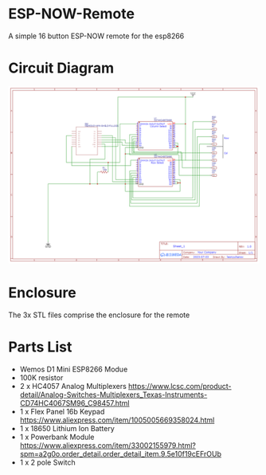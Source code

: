 # ESP-NOW-Remote
A simple 16 button ESP-NOW remote for the esp8266

# Circuit Diagram
![Circuit Diagram](https://github.com/leonyuhanov/ESP-NOW-Remote/blob/master/Schematic_ESP8266%2016Button%20ESPNOW%20Remote_2023-07-19.png)

# Enclosure
The 3x STL files comprise the enclosure for the remote

# Parts List
- Wemos D1 Mini ESP8266 Modue
- 100K resistor
- 2 x HC4057 Analog Multiplexers https://www.lcsc.com/product-detail/Analog-Switches-Multiplexers_Texas-Instruments-CD74HC4067SM96_C98457.html
- 1 x Flex Panel 16b Keypad https://www.aliexpress.com/item/1005005669358024.html
- 1 x 18650 Lithium Ion Battery
- 1 x Powerbank Module https://www.aliexpress.com/item/33002155979.html?spm=a2g0o.order_detail.order_detail_item.9.5e10f19cEFrOUb
- 1 x 2 pole Switch

